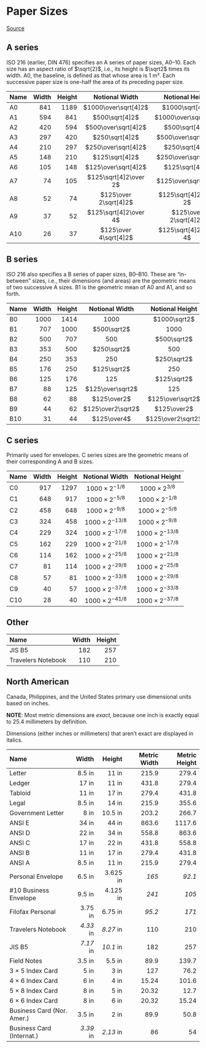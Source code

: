 # Paper Sizes

[Source](https://en.wikipedia.org/wiki/Paper_size)

## A series

ISO 216 (earlier, DIN 476) specifies an A series of paper sizes, A0–10.
Each size has an aspect ratio of $\sqrt{2}$, i.e.,
its height is $\sqrt2$ times its width.  A0, the baseline, is defined as that
whose area is 1 m².  Each successive paper size is
one-half the area of its preceding paper size.

| Name | Width | Height | Notional Width        | Notional Height       |
|:-----|------:|-------:|:---------------------:|:---------------------:|
| A0   |   841 |   1189 | $1000\over\sqrt[4]2$  | $1000\sqrt[4]2$       |
| A1   |   594 |    841 | $500\sqrt[4]2$        | $1000\over\sqrt[4]2$  |
| A2   |   420 |    594 | $500\over\sqrt[4]2$   | $500\sqrt[4]2$        |
| A3   |   297 |    420 | $250\sqrt[4]2$        | $500\over\sqrt[4]2$   |
| A4   |   210 |    297 | $250\over\sqrt[4]2$   | $250\sqrt[4]2$        |
| A5   |   148 |    210 | $125\sqrt[4]2$        | $250\over\sqrt[4]2$   |
| A6   |   105 |    148 | $125\over\sqrt[4]2$   | $125\sqrt[4]2$        |
| A7   |    74 |    105 | $125\sqrt[4]2\over 2$ | $125\over\sqrt[4]2$   |
| A8   |    52 |     74 | $125\over 2\sqrt[4]2$ | $125\sqrt[4]2\over 2$ |
| A9   |    37 |     52 | $125\sqrt[4]2\over 4$ | $125\over 2\sqrt[4]2$ |
| A10  |    26 |     37 | $125\over 4\sqrt[4]2$ | $125\sqrt[4]2\over 4$ |

## B series

ISO 216 also specifies a B series of paper sizes, B0–B10.  These are “in-between” sizes, i.e.,
their dimensions (and areas) are the geometric means of two successive A sizes.
B1 is the geometric mean of A0 and A1, and so forth.

| Name | Width | Height | Notional Width    | Notional Height   |
|:-----|------:|-------:|:-----------------:|:-----------------:|
| B0   |  1000 |   1414 | $1000$            | $1000\sqrt2$      |
| B1   |   707 |   1000 | $500\sqrt2$       | $1000$            |
| B2   |   500 |    707 | $500$             | $500\sqrt2$       |
| B3   |   353 |    500 | $250\sqrt2$       | $500$             |
| B4   |   250 |    353 | $250$             | $250\sqrt2$       |
| B5   |   176 |    250 | $125\sqrt2$       | $250$             |
| B6   |   125 |    176 | $125$             | $125\sqrt2$       |
| B7   |    88 |    125 | $125\over\sqrt2$  | $125$             |
| B8   |    62 |     88 | $125\over2$       | $125\over\sqrt2$  |
| B9   |    44 |     62 | $125\over2\sqrt2$ | $125\over2$       |
| B10  |    31 |     44 | $125\over4$       | $125\over2\sqrt2$ |

## C series

Primarily used for envelopes.  C series sizes are the geometric means
of their corresponding A and B sizes.

| Name | Width | Height | Notional Width          | Notional Height         |
|:-----|------:|-------:|:-----------------------:|:-----------------------:|
| C0   |   917 |   1297 | $1000 \times 2^{-1/8}$  | $1000 \times 2^{3/8}$   |
| C1   |   648 |    917 | $1000 \times 2^{-5/8}$  | $1000 \times 2^{-1/8}$  |
| C2   |   458 |    648 | $1000 \times 2^{-9/8}$  | $1000 \times 2^{-5/8}$  |
| C3   |   324 |    458 | $1000 \times 2^{-13/8}$ | $1000 \times 2^{-9/8}$  |
| C4   |   229 |    324 | $1000 \times 2^{-17/8}$ | $1000 \times 2^{-13/8}$ |
| C5   |   162 |    229 | $1000 \times 2^{-21/8}$ | $1000 \times 2^{-17/8}$ |
| C6   |   114 |    162 | $1000 \times 2^{-25/8}$ | $1000 \times 2^{-21/8}$ |
| C7   |    81 |    114 | $1000 \times 2^{-29/8}$ | $1000 \times 2^{-25/8}$ |
| C8   |    57 |     81 | $1000 \times 2^{-33/8}$ | $1000 \times 2^{-29/8}$ |
| C9   |    40 |     57 | $1000 \times 2^{-37/8}$ | $1000 \times 2^{-33/8}$ |
| C10  |    28 |     40 | $1000 \times 2^{-41/8}$ | $1000 \times 2^{-37/8}$ |

## Other

| Name               | Width | Height |
|:-------------------|------:|-------:|
| JIS B5             |   182 |    257 |
| Travelers Notebook |   110 |    210 |

## North American

Canada, Philippines, and the United States primary use dimensional
units based on inches.

**NOTE**: Most metric dimensions are *exact*, because one inch
is exactly equal to 25.4 millimeters by definition.

Dimensions (either inches or millimeters) that aren’t exact are
displayed in italics.

| Name                       |     Width |    Height | Metric Width | Metric Height |
|:---------------------------|----------:|----------:|-------------:|--------------:|
| Letter                     |    8.5 in |     11 in |        215.9 |         279.4 |
| Ledger                     |     17 in |     11 in |        431.8 |         279.4 |
| Tabloid                    |     11 in |     17 in |        279.4 |         431.8 |
| Legal                      |    8.5 in |     14 in |        215.9 |         355.6 |
| Government Letter          |      8 in |   10.5 in |        203.2 |         266.7 |
| ANSI E                     |     34 in |     44 in |        863.6 |        1117.6 |
| ANSI D                     |     22 in |     34 in |        558.8 |         863.6 |
| ANSI C                     |     17 in |     22 in |        431.8 |         558.8 |
| ANSI B                     |     11 in |     17 in |        279.4 |         431.8 |
| ANSI A                     |    8.5 in |     11 in |        215.9 |         279.4 |
| Personal Envelope          |    6.5 in |  3.625 in |        *165* |        *92.1* |
| #10 Business Envelope      |    9.5 in |  4.125 in |        *241* |         *105* |
| Filofax Personal           |   3.75 in |   6.75 in |       *95.2* |         *171* |
| Travelers Notebook         | *4.33* in | *8.27* in |          110 |           210 |
| JIS B5                     | *7.17* in | *10.1* in |          182 |           257 |
| Field Notes                |    3.5 in |    5.5 in |         89.9 |         139.7 |
| 3 × 5 Index Card           |      5 in |      3 in |          127 |          76.2 |
| 4 × 6 Index Card           |      6 in |      4 in |        15.24 |         101.6 |
| 5 × 8 Index Card           |      8 in |      5 in |        20.32 |          12.7 |
| 6 × 6 Index Card           |      8 in |      6 in |        20.32 |         15.24 |
| Business Card (Nor. Amer.) |    3.5 in |      2 in |         89.9 |          50.8 |
| Business Card (Internat.)  | *3.39* in | *2.13* in |           86 |            54 |
